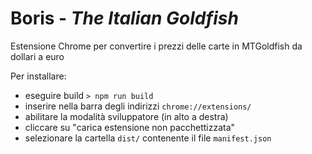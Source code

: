 # Boris - <i>The Italian Goldfish</i>
Estensione Chrome per convertire i prezzi delle carte in MTGoldfish da dollari a euro

Per installare: 
  - eseguire build `> npm run build`
  - inserire nella barra degli indirizzi `chrome://extensions/`
  - abilitare la modalità sviluppatore (in alto a destra)
  - cliccare su "carica estensione non pacchettizzata"
  - selezionare la cartella `dist/` contenente il file `manifest.json`